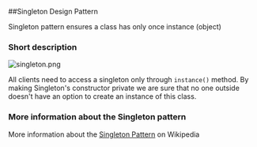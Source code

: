 ##Singleton Design Pattern

Singleton pattern ensures a class has only once instance (object)

### Short description

![singleton.png](https://github.com/jack-zuban/design-patterns/blob/master/images/singleton.png)

All clients need to access a singleton only through `instance()` method. By making Singleton's constructor private we are sure that no one outside doesn't have an option to create an instance of this class.

### More information about the Singleton pattern

More information about the [Singleton Pattern](https://en.wikipedia.org/wiki/Singleton_pattern) on Wikipedia
